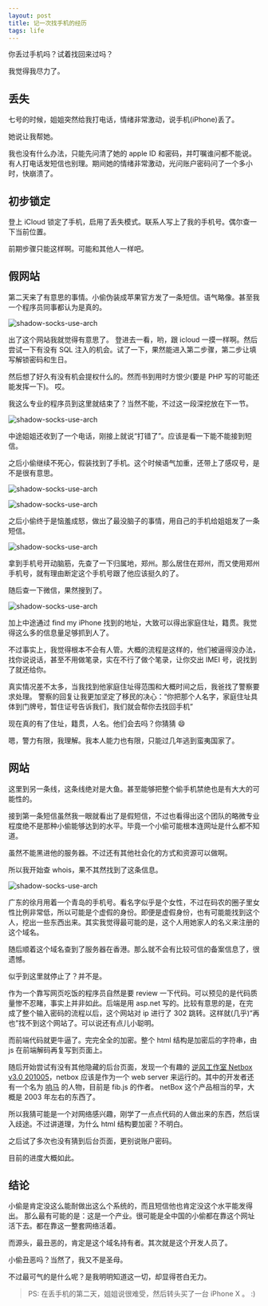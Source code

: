 ```yaml
---
layout: post
title: 记一次找手机的经历
tags: life
---
```


你丢过手机吗？试着找回来过吗？

我觉得我尽力了。

## 丢失

七号的时候，姐姐突然给我打电话，情绪非常激动，说手机(iPhone)丢了。

她说让我帮她。

我也没有什么办法，只能先问清了她的 apple ID 和密码，并叮嘱谁问都不能说。有人打电话发短信也别理。期间她的情绪非常激动，光问账户密码问了一个多小时，快崩溃了。

## 初步锁定

登上 iCloud 锁定了手机，启用了丢失模式。联系人写上了我的手机号。偶尔查一下当前位置。

前期步骤只能这样啊。可能和其他人一样吧。

## 假网站

第二天来了有意思的事情。小偷伪装成苹果官方发了一条短信。语气略像。甚至我一个程序员同事都认为是真的。

![shadow-socks-use-arch](/fake-icloud.jpg)

出了这个网站我就觉得有意思了。 登进去一看，哟，跟 icloud 一摸一样啊。然后尝试一下有没有 SQL 注入的机会。试了一下，果然能进入第二步骤，第二步让填写解锁密码和生日。

然后想了好久有没有机会提权什么的。然而书到用时方恨少(要是 PHP 写的可能还能发挥一下)。 哎。

我这么专业的程序员到这里就结束了？当然不能，不过这一段深挖放在下一节。

![shadow-socks-use-arch](/fake-dfu.jpg)

中途姐姐还收到了一个电话，刚接上就说“打错了”。应该是看一下能不能接到短信。

之后小偷继续不死心，假装找到了手机。这个时候语气加重，还带上了感叹号，是不是很有意思。

![shadow-socks-use-arch](/fake-found.jpg)

![shadow-socks-use-arch](/fake-found-2.jpg)

之后小偷终于是恼羞成怒，做出了最没脑子的事情，用自己的手机给姐姐发了一条短信。

![shadow-socks-use-arch](/wow.jpg)

拿到手机号开动脑筋，先查了一下归属地，郑州。那么居住在郑州，而又使用郑州手机号，就有理由断定这个手机号跟了他应该挺久的了。

随后查一下微信，果然搜到了。

![shadow-socks-use-arch](/thief.jpg)

加上中途通过 find my iPhone 找到的地址，大致可以得出家庭住址，籍贯。我觉得这么多的信息量足够抓到人了。

不过事实上，我觉得根本不会有人管。大概的流程是这样的，他们被逼得没办法，找你说说话，甚至不用做笔录，实在不行了做个笔录，让你交出 IMEI 号，说找到了就还给你。

真实情况差不太多，当我找到他家庭住址得范围和大概时间之后，我爸找了警察要求处理。 警察的回复让我更加坚定了移民的决心：“你把那个人名字，家庭住址具体到门牌号，暂住证号告诉我们，我们就会帮你去找回手机”

现在真的有了住址，籍贯，人名。他们会去吗？你猜猜 😄

嗯，警力有限，我理解。我本人能力也有限，只能过几年逃到蛮夷国家了。

## 网站

这里到另一条线，这条线绝对是大鱼。甚至能够把整个偷手机禁绝也是有大大的可能性的。

接到第一条短信虽然我一眼就看出了是假短信，不过也看得出这个团队的略微专业程度绝不是那种小偷能够达到的水平。毕竟一个小偷可能根本连网址是什么都不知道。

虽然不能黑进他的服务器。不过还有其他社会化的方式和资源可以做啊。

所以我开始查 whois，果不其然找到了这条信息。

![shadow-socks-use-arch](/domain-info.png)

广东的徐月用着一个青岛的手机号。看名字似乎是个女性，不过在码农的圈子里女性比例非常低，所以可能是个虚假的身份。即便是虚假身份，也有可能能找到这个人，挖出一些东西出来。其实我觉得最可能的是，这个人用她家人的名义来注册的这个域名。

随后顺着这个域名查到了服务器在香港。那么就不会有比较可信的备案信息了，很遗憾。

似乎到这里就停止了？并不是。

作为一个靠写网页吃饭的程序员自然是要 review 一下代码。可以预见的是代码质量惨不忍睹，事实上并非如此。后端是用 asp.net 写的。比较有意思的是，在完成了整个输入密码的流程以后，这个网站对 ip 进行了 302 跳转。这样就(几乎)“再也”找不到这个网站了。可以说还有点儿小聪明。

而前端代码就更牛逼了。完完全全的加密。整个 html 结构是加密后的字符串，由 js 在前端解码再复写到页面上。

随后开始尝试有没有其他隐藏的后台页面，发现一个有趣的 [逆风工作室 Netbox v3.0 201005](http://netbox.cn:81/)，netbox 应该是作为一个 web server 来运行的。其中的开发者还有一个名为 [响马](https://weibo.com/xicilion?topnav=1&wvr=6&topsug=1) 的人物，目前是 fib.js 的作者。 netBox 这个产品相当的早，大概是 2003 年左右的东西了。

所以我猜可能是一个对网络感兴趣，刚学了一点点代码的人做出来的东西，然后误入歧途。不过讲道理，为什么 html 结构要加密？不明白。

之后试了多次也没有猜到后台页面，更别说账户密码。

目前的进度大概如此。

## 结论

小偷是肯定没这么能耐做出这么个系统的，而且短信他也肯定没这个水平能发得出。 那么最有可能的是：这是一个产业。很可能是全中国的小偷都在靠这个网址活下去。都在靠这一整套网络活着。

而源头，最丑恶的，肯定是这个域名持有者。其次就是这个开发人员了。

小偷丑恶吗？当然了，我又不是圣母。

不过最可气的是什么呢？是我明明知道这一切，却显得苍白无力。

> PS: 在丢手机的第二天，姐姐说很难受，然后转头买了一台 iPhone X 。 :)
